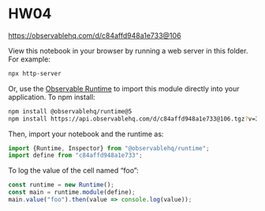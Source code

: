 # HW04

https://observablehq.com/d/c84affd948a1e733@106

View this notebook in your browser by running a web server in this folder. For
example:

~~~sh
npx http-server
~~~

Or, use the [Observable Runtime](https://github.com/observablehq/runtime) to
import this module directly into your application. To npm install:

~~~sh
npm install @observablehq/runtime@5
npm install https://api.observablehq.com/d/c84affd948a1e733@106.tgz?v=3
~~~

Then, import your notebook and the runtime as:

~~~js
import {Runtime, Inspector} from "@observablehq/runtime";
import define from "c84affd948a1e733";
~~~

To log the value of the cell named “foo”:

~~~js
const runtime = new Runtime();
const main = runtime.module(define);
main.value("foo").then(value => console.log(value));
~~~

